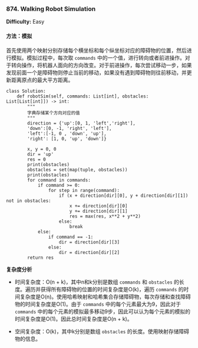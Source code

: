 ### 874. Walking Robot Simulation

**Difficulty:** Easy

#### 方法：模拟

首先使用两个映射分别存储每个横坐标和每个纵坐标对应的障碍物的位置，然后进行模拟。模拟过程中，每次取 `commands` 中的一个值，进行转向或者前进操作。对于转向操作，将机器人面向的方向改变。对于前进操作，每次尝试移动一步，如果发现前面一个是障碍物则停止当前的移动，如果没有遇到障碍物则往前移动，并更新距离原点的最大平方距离。

```
class Solution:
    def robotSim(self, commands: List[int], obstacles: List[List[int]]) -> int:
        """
        字典存储某个方向对应的值
        """
        direction = {'up':[0, 1, 'left','right'],
        'down':[0, -1, 'right', 'left'],
        'left':[-1, 0 , 'down', 'up'],
        'right': [1, 0, 'up', 'down']}

        x, y = 0, 0
        dir = 'up'
        res = 0
        print(obstacles)
        obstacles = set(map(tuple, obstacles))
        print(obstacles)
        for command in commands:
            if command >= 0:
                for step in range(command):
                    if (x + direction[dir][0], y + direction[dir][1]) not in obstacles:
                        x += direction[dir][0]
                        y += direction[dir][1]
                        res = max(res, x**2 + y**2)
                    else:
                        break
            else:
                if command == -1:
                    dir = direction[dir][3]
                else:
                    dir = direction[dir][2]
        return res
```

**复杂度分析**

- 时间复杂度：O(n + k)，其中n和k分别是数组 `commands` 和 `obstacles` 的长度。遍历并获得所有障碍物的位置的时间复杂度是O(k)，遍历 `commands` 的时间复杂度是O(n)。使用哈希映射和哈希集合存储障碍物，每次存储和查找障碍物的时间复杂度是O(1)。由于 `commands` 中的每个元素最大为9，因此对于 `commands` 中的每个元素的模拟最多移动9步，因此可以认为每个元素的模拟的时间复杂度是O(1)。因此总时间复杂度是O(n + k)。

- 空间复杂度：O(k)，其中k分别是数组 `obstacles` 的长度。使用映射存储障碍物的信息。